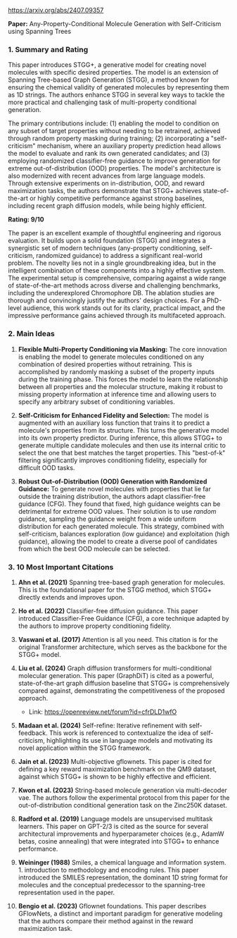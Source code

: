 https://arxiv.org/abs/2407.09357

**Paper:** Any-Property-Conditional Molecule Generation with Self-Criticism using Spanning Trees

### 1. Summary and Rating

This paper introduces STGG+, a generative model for creating novel molecules with specific desired properties. The model is an extension of Spanning Tree-based Graph Generation (STGG), a method known for ensuring the chemical validity of generated molecules by representing them as 1D strings. The authors enhance STGG in several key ways to tackle the more practical and challenging task of multi-property conditional generation.

The primary contributions include: (1) enabling the model to condition on any subset of target properties without needing to be retrained, achieved through random property masking during training; (2) incorporating a "self-criticism" mechanism, where an auxiliary property prediction head allows the model to evaluate and rank its own generated candidates; and (3) employing randomized classifier-free guidance to improve generation for extreme out-of-distribution (OOD) properties. The model's architecture is also modernized with recent advances from large language models. Through extensive experiments on in-distribution, OOD, and reward maximization tasks, the authors demonstrate that STGG+ achieves state-of-the-art or highly competitive performance against strong baselines, including recent graph diffusion models, while being highly efficient.

**Rating: 9/10**

The paper is an excellent example of thoughtful engineering and rigorous evaluation. It builds upon a solid foundation (STGG) and integrates a synergistic set of modern techniques (any-property conditioning, self-criticism, randomized guidance) to address a significant real-world problem. The novelty lies not in a single groundbreaking idea, but in the intelligent combination of these components into a highly effective system. The experimental setup is comprehensive, comparing against a wide range of state-of-the-art methods across diverse and challenging benchmarks, including the underexplored Chromophore DB. The ablation studies are thorough and convincingly justify the authors' design choices. For a PhD-level audience, this work stands out for its clarity, practical impact, and the impressive performance gains achieved through its multifaceted approach.

### 2. Main Ideas

1.  **Flexible Multi-Property Conditioning via Masking:** The core innovation is enabling the model to generate molecules conditioned on any combination of desired properties without retraining. This is accomplished by randomly masking a subset of the property inputs during the training phase. This forces the model to learn the relationship between all properties and the molecular structure, making it robust to missing property information at inference time and allowing users to specify any arbitrary subset of conditioning variables.

2.  **Self-Criticism for Enhanced Fidelity and Selection:** The model is augmented with an auxiliary loss function that trains it to predict a molecule's properties from its structure. This turns the generative model into its own property predictor. During inference, this allows STGG+ to generate multiple candidate molecules and then use its internal critic to select the one that best matches the target properties. This "best-of-k" filtering significantly improves conditioning fidelity, especially for difficult OOD tasks.

3.  **Robust Out-of-Distribution (OOD) Generation with Randomized Guidance:** To generate novel molecules with properties that lie far outside the training distribution, the authors adapt classifier-free guidance (CFG). They found that fixed, high guidance weights can be detrimental for extreme OOD values. Their solution is to use *random* guidance, sampling the guidance weight from a wide uniform distribution for each generated molecule. This strategy, combined with self-criticism, balances exploration (low guidance) and exploitation (high guidance), allowing the model to create a diverse pool of candidates from which the best OOD molecule can be selected.

### 3. 10 Most Important Citations

1.  **Ahn et al. (2021)** Spanning tree-based graph generation for molecules.
    This is the foundational paper for the STGG method, which STGG+ directly extends and improves upon.

2.  **Ho et al. (2022)** Classifier-free diffusion guidance.
    This paper introduced Classifier-Free Guidance (CFG), a core technique adapted by the authors to improve property conditioning fidelity.

3.  **Vaswani et al. (2017)** Attention is all you need.
    This citation is for the original Transformer architecture, which serves as the backbone for the STGG+ model.

4.  **Liu et al. (2024)** Graph diffusion transformers for multi-conditional molecular generation.
    This paper (GraphDiT) is cited as a powerful, state-of-the-art graph diffusion baseline that STGG+ is comprehensively compared against, demonstrating the competitiveness of the proposed approach.
    *   Link: https://openreview.net/forum?id=cfrDLD1wfO

5.  **Madaan et al. (2024)** Self-refine: Iterative refinement with self-feedback.
    This work is referenced to contextualize the idea of self-criticism, highlighting its use in language models and motivating its novel application within the STGG framework.

6.  **Jain et al. (2023)** Multi-objective gflownets.
    This paper is cited for defining a key reward maximization benchmark on the QM9 dataset, against which STGG+ is shown to be highly effective and efficient.

7.  **Kwon et al. (2023)** String-based molecule generation via multi-decoder vae.
    The authors follow the experimental protocol from this paper for the out-of-distribution conditional generation task on the Zinc250K dataset.

8.  **Radford et al. (2019)** Language models are unsupervised multitask learners.
    This paper on GPT-2/3 is cited as the source for several architectural improvements and hyperparameter choices (e.g., AdamW betas, cosine annealing) that were integrated into STGG+ to enhance performance.

9.  **Weininger (1988)** Smiles, a chemical language and information system. 1. introduction to methodology and encoding rules.
    This paper introduced the SMILES representation, the dominant 1D string format for molecules and the conceptual predecessor to the spanning-tree representation used in the paper.

10. **Bengio et al. (2023)** Gflownet foundations.
    This paper describes GFlowNets, a distinct and important paradigm for generative modeling that the authors compare their method against in the reward maximization task.
